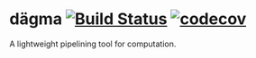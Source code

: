 # dägma [![Build Status](https://travis-ci.org/caseyagraff/dagma.svg?branch=master)](https://travis-ci.org/caseyagraff/dagma) [![codecov](https://codecov.io/gh/caseyagraff/dagma/branch/master/graph/badge.svg)](https://codecov.io/gh/caseyagraff/dagma)

A lightweight pipelining tool for computation.
